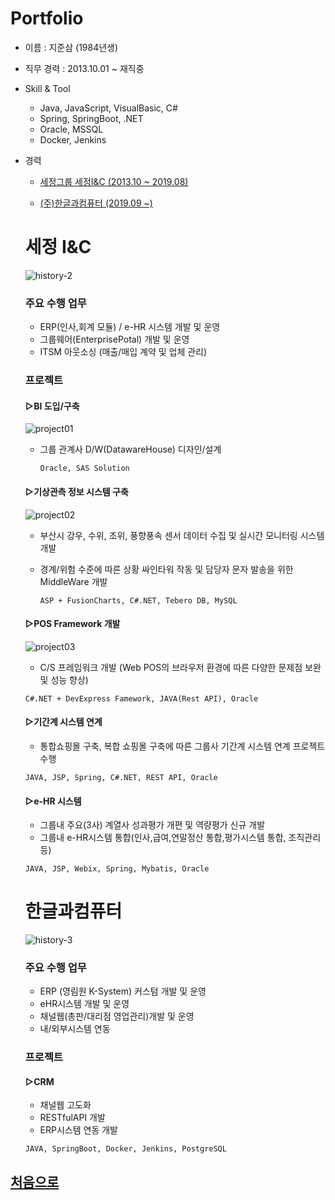 # Portfolio

- 이름 : 지준삼 (1984년생)

- 직무 경력 : 2013.10.01 ~ 재직중

- Skill & Tool
  - Java, JavaScript, VisualBasic, C#
  - Spring, SpringBoot, .NET
  - Oracle, MSSQL
  - Docker, Jenkins

- 경력
  
  - [세정그룹 세정I&C (2013.10 ~ 2019.08)](#세정-ic)

  - [(주)한글과컴퓨터 (2019.09 ~)](#한글과컴퓨터)
    
  
  
  ##
  # 세정 I&C
  
  ![history-2](assets/Sejung.png)
  
  ### 주요 수행 업무 

  - ERP(인사,회계 모듈) / e-HR 시스템 개발 및 운영
  - 그룹웨어(EnterprisePotal) 개발 및 운영
  - ITSM 아웃소싱 (매출/매입 계약 및 업체 관리)
  
  ### 프로젝트
  
  #### ▷BI 도입/구축
  
  ![project01](assets/sas.png)
  
  - 그룹 관계사 D/W(DatawareHouse) 디자인/설계
  
    `Oracle, SAS Solution`


  #### ▷기상관측 정보 시스템 구축
  
  ![project02](assets/BS_City.png)
  
  - 부산시 강우, 수위, 조위, 풍향풍속 센서 데이터 수집 및 실시간 모니터링 시스템 개발
  
  - 경계/위험 수준에 따른 상황 싸인타워 작동 및 담당자 문자 발송을 위한 MiddleWare 개발
  
    `ASP + FusionCharts, C#.NET, Tebero DB, MySQL`
    
  #### ▷POS Framework 개발
  
  ![project03](assets/POS.png)
  
  -  C/S 프레임워크 개발 (Web POS의 브라우저 환경에 따른 다양한 문제점 보완 및 성능 향상) 
  
    `C#.NET + DevExpress Famework, JAVA(Rest API), Oracle`
      
  #### ▷기간계 시스템 연계
  
  -  통합쇼핑몰 구축, 복합 쇼핑몰 구축에 따른 그룹사 기간계 시스템 연계 프로젝트 수행 
  
    `JAVA, JSP, Spring, C#.NET, REST API, Oracle`

  #### ▷e-HR 시스템
  
  -  그룹내 주요(3사) 계열사 성과평가 개편 및 역량평가 신규 개발
  -  그룹내 e-HR시스템 통합(인사,급여,연말정산 통합,평가시스템 통합, 조직관리 등) 
  
    `JAVA, JSP, Webix, Spring, Mybatis, Oracle`



  ##
  # 한글과컴퓨터
  
  ![history-3](assets/hancom.png)

  ### 주요 수행 업무 

  - ERP (영림원 K-System) 커스텀 개발 및 운영
  - eHR시스템 개발 및 운영
  - 채널웹(총판/대리점 영업관리)개발 및 운영
  - 내/외부시스템 연동

  ### 프로젝트
 
  #### ▷CRM
  
  - 채널웹 고도화
  - RESTfulAPI 개발
  - ERP시스템 연동 개발

  `JAVA, SpringBoot, Docker, Jenkins, PostgreSQL`

##
## [처음으로](#Portfolio)
